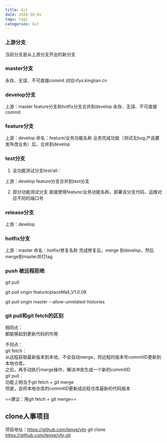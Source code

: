 ```yaml
---
title: Git
date: 2020-10-01
tags: tag1
categories: Git
---
```



### 上游分支
当前分支是从上游分支开出的新分支

### master分支
永存、无误、不可直接commit
对应nfys.kinglian.cn

### develop分支

上游：master
feature分支和hotfix分支合并到develop
永存、无误、不可直接commit

### feature分支

上游：develop
命名：feature/业务功能名称
业务完成功能（测试无bug,产品要发布改业务）后，合并到develop

### test分支

1. 全功能测试分支test/all：

上游：develop
feature分支合并到test分支

2. 部分功能测试分支
直接使用feature/业务功能名称，部署该分支代码，运维对应不同的端口号

### release分支
上游：develop 

### hotfix分支

上游：master
命名：hotfix/修复名称
完成修复后，merge 到develop，然后merge到master并打tag



### push 被远程拒绝

git pull

git pull origin feature/placeMall_V1.0.08

git pull origin master --allow-unrelated-histories

### git pull和git fetch的区别
相同点：  
都能够起到更新代码的作用  

不同点：  
git fetch：  
从远程获取最新版本到本地，不会自动merge，将远程的版本号commitID更新到本地仓库。  
之后，再手动执行merge操作，解决冲突生成一个新的commitID  
git pull：  
功能上相当于git fetch + git merge  
但是，会将本地仓库的commitID更新成远程仓库最新的代码版本  

==建议：用git fetch + git merge==



## clone人事项目

项目地址：https://github.com/lenve/vhr 
git clone https://github.com/lenve/vhr.git















